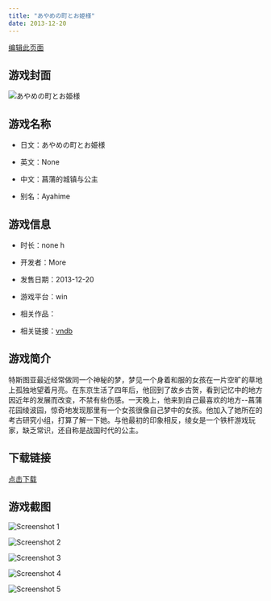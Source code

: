 ```yaml
---
title: "あやめの町とお姫様"
date: 2013-12-20
---
```

[编辑此页面](https://github.com/ACG-3/ADV3-source/blob/main/source/_posts/games/%E3%81%82%E3%82%84%E3%82%81%E3%81%AE%E7%94%BA%E3%81%A8%E3%81%8A%E5%A7%AB%E6%A7%98.md)

## 游戏封面

![あやめの町とお姫様](https%3A//pan.timero.xyz/onedrive/img_lib_001/%E3%81%82%E3%82%84%E3%82%81%E3%81%AE%E7%94%BA%E3%81%A8%E3%81%8A%E5%A7%AB%E6%A7%98_cover.avif)


## 游戏名称

- 日文：あやめの町とお姫様
- 英文：None
- 中文：菖蒲的城镇与公主

- 别名：Ayahime


## 游戏信息

- 时长：none h
- 开发者：More
- 发售日期：2013-12-20
- 游戏平台：win
- 相关作品：

- 相关链接：[vndb](https://vndb.org/v12974)


## 游戏简介

特斯图亚最近经常做同一个神秘的梦，梦见一个身着和服的女孩在一片空旷的草地上孤独地望着月亮。在东京生活了四年后，他回到了故乡古贺，看到记忆中的地方因近年的发展而改变，不禁有些伤感。一天晚上，他来到自己最喜欢的地方--菖蒲花园绫波园，惊奇地发现那里有一个女孩很像自己梦中的女孩。他加入了她所在的考古研究小组，打算了解一下她。与他最初的印象相反，绫女是一个铁杆游戏玩家，缺乏常识，还自称是战国时代的公主。




## 下载链接

[点击下载](https://pan.timero.xyz/onedrive/adv_lib_001/%E3%81%82%E3%82%84%E3%82%81%E3%81%AE%E7%94%BA%E3%81%A8%E3%81%8A%E5%A7%AB%E6%A7%98)


## 游戏截图


![Screenshot 1](https%3A//pan.timero.xyz/onedrive/img_lib_001/%E3%81%82%E3%82%84%E3%82%81%E3%81%AE%E7%94%BA%E3%81%A8%E3%81%8A%E5%A7%AB%E6%A7%98_Screenshot_1.avif)

![Screenshot 2](https%3A//pan.timero.xyz/onedrive/img_lib_001/%E3%81%82%E3%82%84%E3%82%81%E3%81%AE%E7%94%BA%E3%81%A8%E3%81%8A%E5%A7%AB%E6%A7%98_Screenshot_2.avif)

![Screenshot 3](https%3A//pan.timero.xyz/onedrive/img_lib_001/%E3%81%82%E3%82%84%E3%82%81%E3%81%AE%E7%94%BA%E3%81%A8%E3%81%8A%E5%A7%AB%E6%A7%98_Screenshot_3.avif)

![Screenshot 4](https%3A//pan.timero.xyz/onedrive/img_lib_001/%E3%81%82%E3%82%84%E3%82%81%E3%81%AE%E7%94%BA%E3%81%A8%E3%81%8A%E5%A7%AB%E6%A7%98_Screenshot_4.avif)

![Screenshot 5](https%3A//pan.timero.xyz/onedrive/img_lib_001/%E3%81%82%E3%82%84%E3%82%81%E3%81%AE%E7%94%BA%E3%81%A8%E3%81%8A%E5%A7%AB%E6%A7%98_Screenshot_5.avif)

